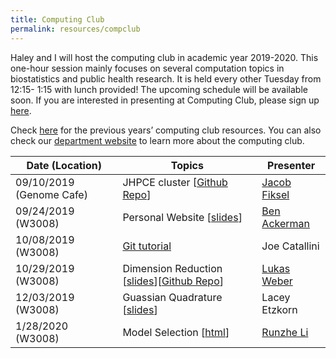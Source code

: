 ```yaml
---
title: Computing Club
permalink: resources/compclub
---
```

Haley and I will host the computing club in academic year 2019-2020. This one-hour session mainly focuses on several computation topics in biostatistics and public health research. It is held every other Tuesday from 12:15- 1:15 with lunch provided! The upcoming schedule will be available soon. If you are interested in presenting at Computing Club, please sign up [here](https://docs.google.com/spreadsheets/d/1QucCROBWGWfn7FxaOqCZ0-6VyQElGa1Ww39H4Qctbxk/edit?ts=5d5d7d50#gid=232127881).  

Check [here](https://martakarass.github.io/resources/computing-club/) for the previous years’ computing club resources. You can also check our [department website](https://www.jhsph.edu/departments/biostatistics/academics-and-student-life/student-learning-groups/computing-club.html) to learn more about the computing club.  

| Date (Location) | Topics | Presenter |
| ----------- | ----------------------- |--------------|
| 09/10/2019 (Genome Cafe)      | JHPCE cluster [[Github Repo](https://github.com/jfiksel/cluster-example)]      | [Jacob Fiksel](https://github.com/jfiksel)|
| 09/24/2019 (W3008)   | Personal Website [[slides](https://docs.google.com/presentation/d/1KlIBgU0foQPT4rq2u0t-G7psHUXxWgxU6TqwWpzp0zI/edit?usp=sharing)] | [Ben Ackerman](https://www.benjaminackerman.com/) |
| 10/08/2019 (W3008)   | [Git tutorial](https://happygitwithr.com/) | Joe Catallini |
| 10/29/2019 (W3008)   | Dimension Reduction [[slides](/resources/Lukas_slides.pdf)][[Github Repo](https://github.com/lmweber/student-computing-club-dimension-reduction)]  | [Lukas Weber](https://lmweber.github.io/) |
| 12/03/2019 (W3008)   | Guassian Quadrature [[slides](/resources/Gauss_Quadtrature_Computing_Club.html)] | Lacey Etzkorn |
| 1/28/2020 (W3008)   | Model Selection [[html](/resources/model_sel)] | [Runzhe Li](https://github.com/stephlee3) |
